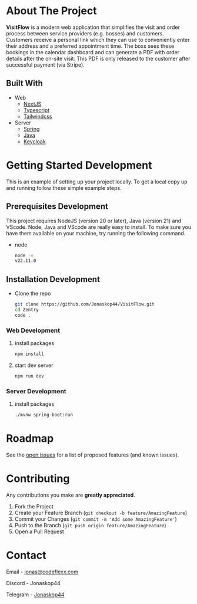 # About The Project

**VisitFlow** is a modern web application that simplifies the visit and order process between service providers (e.g. bosses) and customers. Customers receive a personal link which they can use to conveniently enter their address and a preferred appointment time. The boss sees these bookings in the calendar dashboard and can generate a PDF with order details after the on-site visit. This PDF is only released to the customer after successful payment (via Stripe).

## Built With

- Web
  - [NextJS](https://nextjs.org/)
  - [Typescript](https://www.npmjs.com/package/typescript)
  - [Tailwindcss](https://www.npmjs.com/package/tailwindcss)
- Server
  - [Spring](https://spring.io/)
  - [Java](https://www.java.com)
  - [Keycloak](https://www.keycloak.org/)

<!-- GETTING STARTED DEVELOPMENT  -->

# Getting Started Development

This is an example of setting up your project locally.
To get a local copy up and running follow these simple example steps.

## Prerequisites Development

This project requires NodeJS (version 20 or later), Java (version 21) and VScode. Node, Java and VScode are really easy to install. To make sure you have them available on your machine, try running the following command.

- node

  ```sh
  node -v
  v22.11.0
  ```

## Installation Development

- Clone the repo

  ```sh
  git clone https://github.com/Jonaskop44/VisitFlow.git
  cd Zentry
  code .
  ```

### Web Development

1. install packages

   ```sh
   npm install
   ```

2. start dev server

   ```sh
   npm run dev
   ```

### Server Development

1. install packages

   ```sh
   ./mvnw spring-boot:run
   ```

<!-- ROADMAP -->

# Roadmap

See the [open issues](https://github.com/Jonaskop44/VisitFlow/issues) for a list of proposed features (and known issues).

<!-- CONTRIBUTING -->

# Contributing

Any contributions you make are **greatly appreciated**.

1. Fork the Project
2. Create your Feature Branch (`git checkout -b feature/AmazingFeature`)
3. Commit your Changes (`git commit -m 'Add some AmazingFeature'`)
4. Push to the Branch (`git push origin feature/AmazingFeature`)
5. Open a Pull Request

<!-- CONTACT -->

# Contact

Email - jonas@codeflexx.com

Discord - Jonaskop44

Telegram - [Jonaskop44](https://t.me/Jonaskop44)
